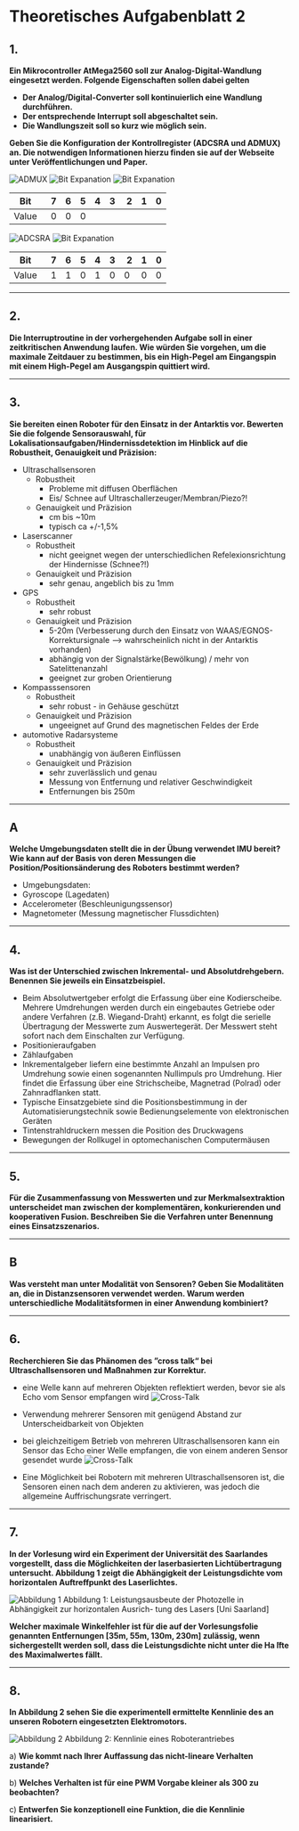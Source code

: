 # Theoretisches Aufgabenblatt 2
## 1.
**Ein Mikrocontroller AtMega2560 soll zur Analog-Digital-Wandlung eingesetzt werden. Folgende Eigenschaften sollen dabei gelten**
* **Der Analog/Digital-Converter soll kontinuierlich eine Wandlung durchführen.**
* **Der entsprechende Interrupt soll abgeschaltet sein.**
* **Die Wandlungszeit soll so kurz wie möglich sein.**

**Geben Sie die Konfiguration der Kontrollregister (ADCSRA und ADMUX) an. Die notwendigen Informationen hierzu finden sie auf der Webseite unter Veröffentlichungen und Paper.**

![ADMUX](ADMUX.png)
![Bit Expanation](ADMUX_BitExplanation1.png)
![Bit Expanation](ADMUX_BitExplanation2.png)

| Bit   |  7  |  6  |  5  |  4  |  3  |  2  |  1  |  0  |
| ----- | --- | --- | --- | --- | --- | --- | --- | --- |
| Value |  0  |  0  |  0  |

![ADCSRA](ADCSRA.png)
![Bit Expanation](ADCSRA_BitExplanation.png)

| Bit   |  7  |  6  |  5  |  4  |  3  |  2  |  1  |  0  |
| ----- | --- | --- | --- | --- | --- | --- | --- | --- |
| Value |  1  |  1  |  0  |  1  |  0  |  0  |  0  |  0  |

---
## 2.
**Die Interruptroutine in der vorhergehenden Aufgabe soll in einer zeitkritischen Anwendung laufen. Wie würden Sie vorgehen, um die maximale Zeitdauer zu bestimmen, bis ein High-Pegel am Eingangspin mit einem High-Pegel am Ausgangspin quittiert wird.**

---
## 3.
**Sie bereiten einen Roboter für den Einsatz in der Antarktis vor. Bewerten Sie die folgende Sensorauswahl, für Lokalisationsaufgaben/Hindernissdetektion im Hinblick auf die Robustheit, Genauigkeit und Präzision:**

* Ultraschallsensoren
  * Robustheit
    * Probleme mit diffusen Oberflächen
    * Eis/ Schnee auf Ultraschallerzeuger/Membran/Piezo?!
  * Genauigkeit und Präzision
    * cm bis ~10m
    * typisch ca +/-1,5%
* Laserscanner
  * Robustheit
    * nicht geeignet wegen der unterschiedlichen Refelexionsrichtung der Hindernisse (Schnee?!)
  * Genauigkeit und Präzision
    * sehr genau, angeblich bis zu 1mm
* GPS
  * Robustheit
    * sehr robust
  * Genauigkeit und Präzision
    * 5-20m (Verbesserung durch den Einsatz von WAAS/EGNOS-Korrektursignale --> wahrscheinlich nicht in der Antarktis vorhanden)
    * abhängig von der Signalstärke(Bewölkung) / mehr von Satelittenanzahl
     * geeignet zur groben Orientierung
* Kompasssensoren
  * Robustheit
    * sehr robust - in Gehäuse geschützt
  * Genauigkeit und Präzision
    * ungeeignet auf Grund des magnetischen Feldes der Erde
* automotive Radarsysteme
  * Robustheit
    * unabhängig von äußeren Einflüssen
  * Genauigkeit und Präzision
    * sehr zuverlässlich und genau
    * Messung von Entfernung und relativer Geschwindigkeit
    * Entfernungen bis 250m

---
## A
**Welche Umgebungsdaten stellt die in der Übung verwendet IMU bereit? Wie kann auf der Basis von deren Messungen die Position/Positionsänderung des Roboters bestimmt werden?**

* Umgebungsdaten:
 * Gyroscope (Lagedaten)
 * Accelerometer (Beschleunigungssensor)
 * Magnetometer (Messung magnetischer Flussdichten)

---
## 4.
**Was ist der Unterschied zwischen Inkremental- und Absolutdrehgebern. Benennen Sie jeweils ein Einsatzbeispiel.**

* Beim Absolutwertgeber erfolgt die Erfassung über eine Kodierscheibe. Mehrere Umdrehungen werden durch ein eingebautes Getriebe oder andere Verfahren (z.B. Wiegand-Draht) erkannt, es folgt die serielle Übertragung der Messwerte zum Auswertegerät. Der Messwert steht sofort nach dem Einschalten zur Verfügung.
 * Positionieraufgaben
 * Zählaufgaben
* Inkrementalgeber liefern eine bestimmte Anzahl an Impulsen pro Umdrehung sowie einen sogenannten Nullimpuls pro Umdrehung. Hier findet die Erfassung über eine Strichscheibe, Magnetrad (Polrad) oder Zahnradflanken statt.
 * Typische Einsatzgebiete sind die Positionsbestimmung in der Automatisierungstechnik sowie Bedienungselemente von elektronischen Geräten
 * Tintenstrahldruckern messen die Position des Druckwagens
 * Bewegungen der Rollkugel in optomechanischen Computermäusen

---
## 5.
**Für die Zusammenfassung von Messwerten und zur Merkmalsextraktion unterscheidet man zwischen der komplementären, konkurierenden und kooperativen Fusion. Beschreiben Sie die Verfahren unter Benennung eines Einsatzszenarios.**

---
## B
**Was versteht man unter Modalität von Sensoren? Geben Sie Modalitäten an, die in Distanzsensoren verwendet werden. Warum werden unterschiedliche Modalitätsformen in einer Anwendung kombiniert?**

---
## 6.
**Recherchieren Sie das Phänomen des ”cross talk“ bei Ultraschallsensoren und Maßnahmen zur Korrektur.**

* eine Welle kann auf mehreren Objekten reflektiert werden, bevor sie als Echo vom Sensor empfangen wird
![Cross-Talk](crosstalk1.png)
 * Verwendung mehrerer Sensoren mit genügend Abstand zur Unterscheidbarkeit von Objekten

* bei gleichzeitigem Betrieb von mehreren Ultraschallsensoren kann ein Sensor das Echo einer Welle empfangen, die von einem anderen Sensor gesendet wurde
![Cross-Talk](crosstalk2.png)
 * Eine Möglichkeit bei Robotern mit mehreren Ultraschallsensoren ist, die Sensoren einen nach dem anderen zu aktivieren, was jedoch die allgemeine Auffrischungsrate verringert.

---
## 7.
**In der Vorlesung wird ein Experiment der Universität des Saarlandes vorgestellt, dass die Möglichkeiten der laserbasierten Lichtübertragung untersucht. Abbildung 1 zeigt die Abhängigkeit der Leistungsdichte vom horizontalen Auftreffpunkt des Laserlichtes.**

![Abbildung 1](Abbildung1.png)
Abbildung 1: Leistungsausbeute der Photozelle in Abhängigkeit zur horizontalen Ausrich- tung des Lasers [Uni Saarland]

**Welcher maximale Winkelfehler ist für die auf der Vorlesungsfolie genannten Entfernungen [35m, 55m, 130m, 230m] zulässig, wenn sichergestellt werden soll, dass die Leistungsdichte nicht unter die Ha ̈lfte des Maximalwertes fällt.**

---
## 8.
**In Abbildung 2 sehen Sie die experimentell ermittelte Kennlinie des an unseren Robotern eingesetzten Elektromotors.**

![Abbildung 2](Abbildung2.png)
Abbildung 2: Kennlinie eines Roboterantriebes

a) **Wie kommt nach Ihrer Auffassung das nicht-lineare Verhalten zustande?**

b) **Welches Verhalten ist für eine PWM Vorgabe kleiner als 300 zu beobachten?**

c) **Entwerfen Sie konzeptionell eine Funktion, die die Kennlinie linearisiert.**
